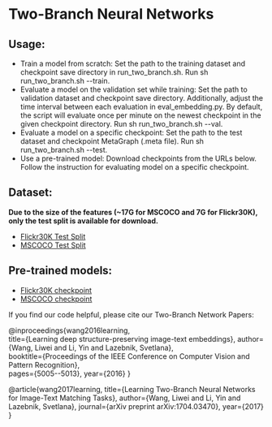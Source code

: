 # Two-Branch Neural Networks

## Usage:
* Train a model from scratch: Set the path to the training dataset and checkpoint save directory in run_two_branch.sh. Run sh run_two_branch.sh --train.
* Evaluate a model on the validation set while training: Set the path to validation dataset and checkpoint save directory. Additionally, adjust the time interval between each evaluation in eval_embedding.py. By default, the script will evaluate once per minute on the newest checkpoint in the given checkpoint directory. Run sh run_two_branch.sh --val.
* Evaluate a model on a specific checkpoint: Set the path to the test dataset and checkpoint MetaGraph (.meta file). Run sh run_two_branch.sh --test.
* Use a pre-trained model: Download checkpoints from the URLs below. Follow the instruction for evaluating model on a specific checkpoint.

## Dataset:
**Due to the size of the features (~17G for MSCOCO and 7G for Flickr30K), only the test split is available for download.**
* [Flickr30K Test Split](https://drive.google.com/open?id=12wu0_S8j5tKSSrNHkm_nmy-NSlFhl4iz)
* [MSCOCO Test Split](https://drive.google.com/open?id=11HvzcK_0EyP5JTth_AwCFgISNTzKX5PR)

## Pre-trained models:
* [Flickr30K checkpoint](https://drive.google.com/open?id=1oSOFU73zm6gzx3VZEszq2athX5b4NREV)
* [MSCOCO checkpoint](https://drive.google.com/open?id=1HTXoHsnhj5oRH4c-z60rYw67Els6gIpV)

If you find our code helpful, please cite our Two-Branch Network Papers:

@inproceedings{wang2016learning,  
  title={Learning deep structure-preserving image-text embeddings}, 
  author={Wang, Liwei and Li, Yin and Lazebnik, Svetlana},  
  booktitle={Proceedings of the IEEE Conference on Computer Vision and Pattern Recognition},  
  pages={5005--5013}, 
  year={2016} 
}

@article{wang2017learning,
  title={Learning Two-Branch Neural Networks for Image-Text Matching Tasks},
  author={Wang, Liwei and Li, Yin and Lazebnik, Svetlana},
  journal={arXiv preprint arXiv:1704.03470},
  year={2017}
}

